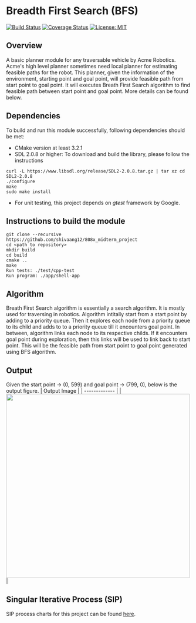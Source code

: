 # Breadth First Search (BFS)
[![Build Status](https://travis-ci.org/shivaang12/808x_midterm_project.svg?branch=master)](https://travis-ci.org/shivaang12/808x_midterm_project)
[![Coverage Status](https://coveralls.io/repos/github/shivaang12/808x_midterm_project/badge.svg?branch=master)](https://coveralls.io/github/shivaang12/808x_midterm_project?branch=master)
[![License: MIT](https://img.shields.io/badge/License-MIT-blue.svg)](https://opensource.org/licenses/MIT)

## Overview
A basic planner module for any traversable vehicle by Acme Robotics. Acme's high level planner sometimes need local planner for estimating feasible paths for the robot. This planner, given the information of the environment, starting point and goal point, will provide feasible path from start point to goal point. It will executes Breath First Search algorithm to find feasible path between start point and goal point. More details can be found below.

## Dependencies 
To build and run this module successfully, following dependencies should be met:
* CMake version at least 3.2.1
* SDL 2.0.8 or higher: To download and build the library, please follow the instructions 
```
curl -L https://www.libsdl.org/release/SDL2-2.0.8.tar.gz | tar xz cd SDL2-2.0.8
./configure
make
sudo make install
```
* For unit testing, this project depends on *gtest* framework by Google.

## Instructions to build the module
```
git clone --recursive https://github.com/shivaang12/808x_midterm_project
cd <path to repository>
mkdir build
cd build
cmake ..
make
Run tests: ./test/cpp-test
Run program: ./app/shell-app
```

## Algorithm
Breath First Search algorithm is essentially a search algorithm. It is mostly used for traversing in robotics. Algorithm intitally start from a start point by adding to a priority queue. Then it explores each node from a priority queue to its child and adds to to a priority queue till it encounters goal point. In between, algorithm links each node to its respective childs. If it encounters goal point during exploration, then this links will be used to link back to start point. This will be the feasible path from start point to goal point generated using BFS algorithm.

## Output
Given the start point -> (0, 599) and goal point -> (799, 0), below is the output figure.
| Output Image |
| ------------- |
| <img src="https://github.com/nr-parikh/acme_robotics_perception_module/data/output.png" width="500"> |

## Singular Iterative Process (SIP)

SIP process charts for this project can be found [here](https://docs.google.com/spreadsheets/d/1IbgtYZAE8amdw-byhspCRRnXf8tBoE707xSWsrF4pjw/edit?usp=sharing).